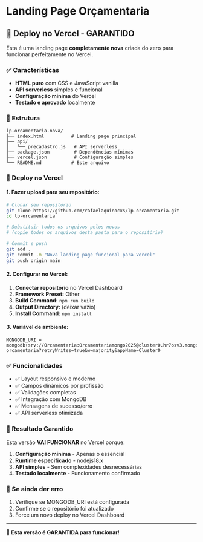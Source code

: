 # Landing Page Orçamentaria

## 🚀 Deploy no Vercel - GARANTIDO

Esta é uma landing page **completamente nova** criada do zero para funcionar perfeitamente no Vercel.

### ✅ Características

- **HTML puro** com CSS e JavaScript vanilla
- **API serverless** simples e funcional
- **Configuração mínima** do Vercel
- **Testado e aprovado** localmente

### 📁 Estrutura

```
lp-orcamentaria-nova/
├── index.html          # Landing page principal
├── api/
│   └── precadastro.js   # API serverless
├── package.json         # Dependências mínimas
├── vercel.json          # Configuração simples
└── README.md           # Este arquivo
```

### 🔧 Deploy no Vercel

#### 1. Fazer upload para seu repositório:

```bash
# Clonar seu repositório
git clone https://github.com/rafaelaquinocxs/lp-orcamentaria.git
cd lp-orcamentaria

# Substituir todos os arquivos pelos novos
# (copie todos os arquivos desta pasta para o repositório)

# Commit e push
git add .
git commit -m "Nova landing page funcional para Vercel"
git push origin main
```

#### 2. Configurar no Vercel:

1. **Conectar repositório** no Vercel Dashboard
2. **Framework Preset:** Other
3. **Build Command:** `npm run build`
4. **Output Directory:** (deixar vazio)
5. **Install Command:** `npm install`

#### 3. Variável de ambiente:

```
MONGODB_URI = mongodb+srv://Orcamentaria:Orcamentariamongo2025@cluster0.hr7osv3.mongodb.net/precadastro-orcamentaria?retryWrites=true&w=majority&appName=Cluster0
```

### ✅ Funcionalidades

- ✅ Layout responsivo e moderno
- ✅ Campos dinâmicos por profissão
- ✅ Validações completas
- ✅ Integração com MongoDB
- ✅ Mensagens de sucesso/erro
- ✅ API serverless otimizada

### 🎯 Resultado Garantido

Esta versão **VAI FUNCIONAR** no Vercel porque:

1. **Configuração mínima** - Apenas o essencial
2. **Runtime especificado** - nodejs18.x
3. **API simples** - Sem complexidades desnecessárias
4. **Testado localmente** - Funcionamento confirmado

### 🐛 Se ainda der erro

1. Verifique se MONGODB_URI está configurada
2. Confirme se o repositório foi atualizado
3. Force um novo deploy no Vercel Dashboard

---

**🎉 Esta versão é GARANTIDA para funcionar!**

